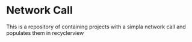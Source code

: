 # Network Call

This is a repository of containing projects with a simpla network call and populates them in recyclerview
